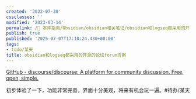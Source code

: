 ```yaml
---
created: '2022-07-30'
cssclasses: ''
modified: '2023-03-14'
permalink: /🧰 本库指南/Obsidian/obsidian相关笔记/obsidian和logseq都采用的开源的论坛forum方案.md
publish: true
published: '2025-07-07T17:10:24.430+08:00'
tags:
- todo/某天
title: obsidian和logseq都采用的开源的论坛forum方案
---
```

[GitHub - discourse/discourse: A platform for community discussion. Free, open, simple.](https://github.com/discourse/discourse)

初步体验了一下，功能非常完善，界面十分美观，将来有机会玩一遍。#待办/某天